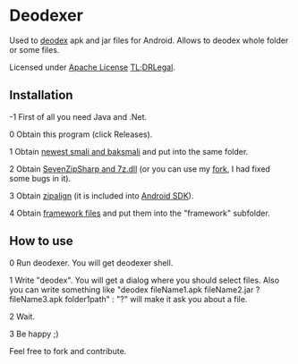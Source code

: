 Deodexer
========
Used to [deodex](http://forum.xda-developers.com/showthread.php?t=2200349) apk and jar files for Android. Allows to deodex whole folder or some files.

Licensed under [Apache License](http://www.apache.org/licenses/LICENSE-2.0) [TL;DRLegal](http://tldrlegal.com/license/apache-license-2.0-%28apache-2.0%29). 

Installation
------------
-1 First of all you need Java and .Net.

0 Obtain this program (click Releases).

1 Obtain [newest smali and baksmali](https://code.google.com/p/smali/downloads/list) and put into the same folder.

2 Obtain [SevenZipSharp and 7z.dll](https://sevenzipsharp.codeplex.com/releases/) (or you can use my [fork](https://bitbucket.org/KOLANICH/sevenzipsharp), I had fixed some bugs in it).

3 Obtain [zipalign](https://developer.android.com/tools/help/zipalign.html) (it is included into [Android SDK](https://developer.android.com/sdk/index.html)).

4 Obtain [framework files](https://code.google.com/p/android-apktool/wiki/FrameworkFiles#Pulling_frameworks) and put them into the "framework" subfolder.


How to use
----------
0 Run deodexer. You will get deodexer shell.

1 Write "deodex". You will get a dialog where you should select files.
Also you can write something like "deodex fileName1.apk fileName2.jar ? fileName3.apk folder1path" : "?" will make it ask you about a file.

2 Wait.

3 Be happy ;)

Feel free to fork and contribute.